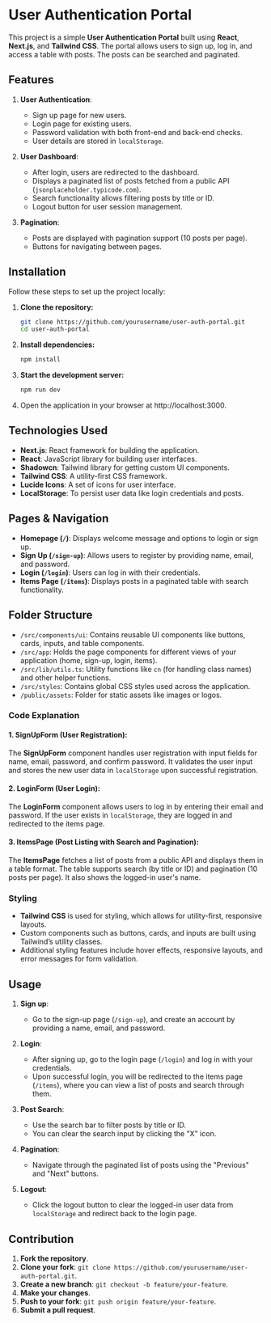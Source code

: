 # User Authentication Portal

This project is a simple **User Authentication Portal** built using **React**, **Next.js**, and **Tailwind CSS**. The portal allows users to sign up, log in, and access a table with posts. The posts can be searched and paginated.

## Features

1. **User Authentication**:

   - Sign up page for new users.
   - Login page for existing users.
   - Password validation with both front-end and back-end checks.
   - User details are stored in `localStorage`.

2. **User Dashboard**:

   - After login, users are redirected to the dashboard.
   - Displays a paginated list of posts fetched from a public API (`jsonplaceholder.typicode.com`).
   - Search functionality allows filtering posts by title or ID.
   - Logout button for user session management.

3. **Pagination**:
   - Posts are displayed with pagination support (10 posts per page).
   - Buttons for navigating between pages.

## Installation

Follow these steps to set up the project locally:

1. **Clone the repository:**

   ```bash
   git clone https://github.com/yourusername/user-auth-portal.git
   cd user-auth-portal
   ```

2. **Install dependencies:**

   ```bash
   npm install

   ```

3. **Start the development server:**

   ```bash
   npm run dev
   ```

4. Open the application in your browser at http://localhost:3000.


## Technologies Used

- **Next.js**: React framework for building the application.
- **React**: JavaScript library for building user interfaces.
- **Shadowcn**: Tailwind library for getting custom UI components.
- **Tailwind CSS**: A utility-first CSS framework.
- **Lucide Icons**: A set of icons for user interface.
- **LocalStorage**: To persist user data like login credentials and posts.

## Pages & Navigation

- **Homepage (`/`)**: Displays welcome message and options to login or sign up.
- **Sign Up (`/sign-up`)**: Allows users to register by providing name, email, and password.
- **Login (`/login`)**: Users can log in with their credentials.
- **Items Page (`/items`)**: Displays posts in a paginated table with search functionality.

## Folder Structure

- `/src/components/ui`: Contains reusable UI components like buttons, cards, inputs, and table components.
- `/src/app`: Holds the page components for different views of your application (home, sign-up, login, items).
- `/src/lib/utils.ts`: Utility functions like `cn` (for handling class names) and other helper functions.
- `/src/styles`: Contains global CSS styles used across the application.
- `/public/assets`: Folder for static assets like images or logos.

### Code Explanation

#### 1. **SignUpForm** (User Registration):

The **SignUpForm** component handles user registration with input fields for name, email, password, and confirm password. It validates the user input and stores the new user data in `localStorage` upon successful registration.

#### 2. **LoginForm** (User Login):

The **LoginForm** component allows users to log in by entering their email and password. If the user exists in `localStorage`, they are logged in and redirected to the items page.

#### 3. **ItemsPage** (Post Listing with Search and Pagination):

The **ItemsPage** fetches a list of posts from a public API and displays them in a table format. The table supports search (by title or ID) and pagination (10 posts per page). It also shows the logged-in user's name.

### Styling

- **Tailwind CSS** is used for styling, which allows for utility-first, responsive layouts.
- Custom components such as buttons, cards, and inputs are built using Tailwind’s utility classes.
- Additional styling features include hover effects, responsive layouts, and error messages for form validation.

## Usage

1. **Sign up**:
   - Go to the sign-up page (`/sign-up`), and create an account by providing a name, email, and password.
2. **Login**:

   - After signing up, go to the login page (`/login`) and log in with your credentials.
   - Upon successful login, you will be redirected to the items page (`/items`), where you can view a list of posts and search through them.

3. **Post Search**:

   - Use the search bar to filter posts by title or ID.
   - You can clear the search input by clicking the "X" icon.

4. **Pagination**:
   - Navigate through the paginated list of posts using the "Previous" and "Next" buttons.
5. **Logout**:
   - Click the logout button to clear the logged-in user data from `localStorage` and redirect back to the login page.

## Contribution

1. **Fork the repository**.
2. **Clone your fork**: `git clone https://github.com/yourusername/user-auth-portal.git`.
3. **Create a new branch**: `git checkout -b feature/your-feature`.
4. **Make your changes**.
5. **Push to your fork**: `git push origin feature/your-feature`.
6. **Submit a pull request**.


